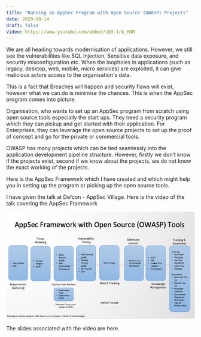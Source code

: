 ```yaml
---
title: "Running an AppSec Program with Open Source (OWASP) Projects"
date: 2020-08-14
draft: false
Video: https://www.youtube.com/embed/cD3-1rb_HNM
---
```


We are all heading towards modernisation of applications. However, we still see the vulnerabilities like SQL Injection, Sensitive data exposure, and security misconfiguration etc. When the loopholes  in applications (such as legacy, desktop, web, mobile, micro services) are exploited, it can give malicious actors access to the organisation's data. 

This is a fact that Breaches will happen and security flaws will exist, however what we can do is minimise the chances. This is when the AppSec program comes into picture.

Organisation, who wants to set up an AppSec program from scratch using open source tools especially the start ups. They need a security program which they can pickup and get started with their application.  For Enterprises, they can leverage the open source projects to set up the proof of concept and go for the private or commercial tools. 

OWASP has many projects which can be tied seamlessly into the application development pipeline structure. However, firstly we don’t know if the projects exist, second if we know about the projects, we do not know the exact working of the projects.

Here is the AppSec Framework which I have created and which might help you in setting up the program or picking up the open source tools.

I have given the talk at Defcon - AppSec Village. Here is the video of the talk covering the AppSec Framework

![runningappsecprogram](/images/appsecprogram.jpeg)

The slides associated with the video are here.